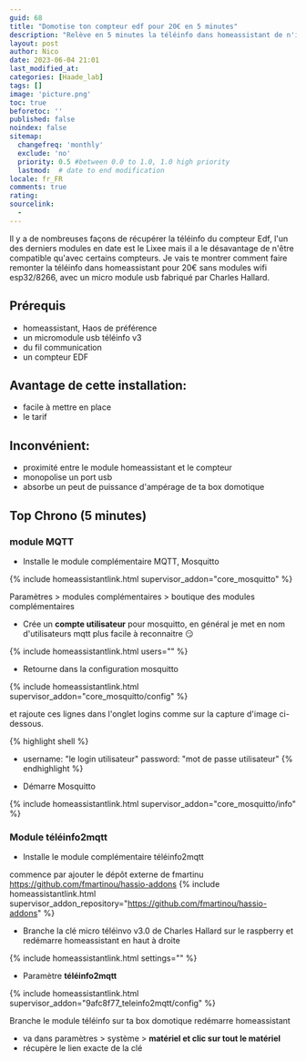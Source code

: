 ```yaml
---
guid: 68
title: "Domotise ton compteur edf pour 20€ en 5 minutes"
description: "Relève en 5 minutes la téléinfo dans homeassistant de n'importe quelle compteur edf avec une clé à 20€ sans wifi par esphome"
layout: post
author: Nico
date: 2023-06-04 21:01
last_modified_at: 
categories: [Haade_lab]
tags: []
image: 'picture.png'
toc: true
beforetoc: ''
published: false
noindex: false
sitemap:
  changefreq: 'monthly'
  exclude: 'no'
  priority: 0.5 #between 0.0 to 1.0, 1.0 high priority
  lastmod:  # date to end modification
locale: fr_FR
comments: true
rating:  
sourcelink:
  - 
---
```


Il y a de nombreuses façons de récupérer la téléinfo du compteur Edf, l'un des derniers modules en date est le Lixee mais il a le désavantage de n'être compatible qu'avec certains compteurs. Je vais te montrer comment faire remonter la téléinfo dans homeassistant pour 20€ sans modules wifi esp32/8266, avec un micro module usb fabriqué par Charles Hallard.

## Prérequis
- homeassistant, Haos de préférence
- un micromodule usb téléinfo v3
- du fil communication
- un compteur EDF

## Avantage de cette installation:

- facile à mettre en place
- le tarif

## Inconvénient:

- proximité entre le module homeassistant et le compteur
- monopolise un port usb
- absorbe un peut de puissance d'ampérage de ta box domotique

## Top Chrono (5 minutes)

### module MQTT

- Installe le module complémentaire MQTT, Mosquitto

{% include homeassistantlink.html supervisor_addon="core_mosquitto" %}

Paramètres > modules complémentaires > boutique des modules complémentaires

- Crée un **compte utilisateur** pour mosquitto, en général je met en nom d'utilisateurs mqtt plus facile à reconnaitre 😏

{% include homeassistantlink.html users="" %}

- Retourne dans la configuration mosquitto

{% include homeassistantlink.html supervisor_addon="core_mosquitto/config" %}

et rajoute ces lignes dans l'onglet logins comme sur la capture d'image ci-dessous.

{% highlight shell %}
- username: "le login utilisateur"
  password: "mot de passe utilisateur"
{% endhighlight %}

- Démarre Mosquitto

{% include homeassistantlink.html supervisor_addon="core_mosquitto/info" %}

### Module téléinfo2mqtt

- Installe le module complémentaire téléinfo2mqtt

commence par ajouter le dépôt externe de fmartinu https://github.com/fmartinou/hassio-addons
{% include homeassistantlink.html supervisor_addon_repository="https://github.com/fmartinou/hassio-addons" %}

- Branche la clé micro téléinvo v3.0 de Charles Hallard sur le raspberry et redémarre homeassistant en haut à droite

{% include homeassistantlink.html settings="" %}


- Paramètre **téléinfo2mqtt**

{% include homeassistantlink.html supervisor_addon="9afc8f77_teleinfo2mqtt/config" %}

Branche le module téléinfo sur ta box domotique
redémarre homeassistant
- va dans paramètres > système > **matériel et clic sur tout le matériel**
- récupère le lien exacte de la clé